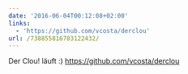 ```yaml
---
date: '2016-06-04T00:12:08+02:00'
links:
  - 'https://github.com/vcosta/derclou'
url: /738855816783122432/
---
```

Der Clou! läuft :) https://github.com/vcosta/derclou
